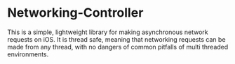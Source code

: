 # Networking-Controller

This is a simple, lightweight library for making asynchronous network requests on iOS. It is thread safe, meaning that networking requests can be made from any thread, with no dangers of common pitfalls of multi threaded environments. 
